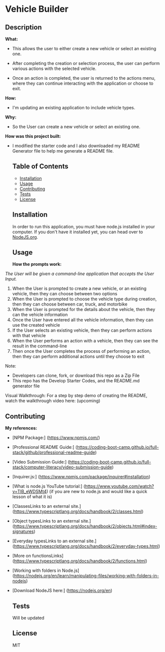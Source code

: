   # Vehicle Builder
  
  ## Description
  **What:**
- This allows the user to either create a new vehicle or select an existing one.

- After completing the creation or selection process, the user can perform various actions with the selected vehicle.

-  Once an action is completed, the user is returned to the actions menu, where they can continue interacting with the application or choose to exit.

**How:**
- I'm updating an existing application to include vehicle types.

**Why:**
- So the User can create a new vehicle or select an existing one.

**How was this project built:**
- I modified the starter code and I also downloaded my README Generator file to help me generate a README file.

  
  ## Table of Contents
  - [Installation](#installation)
  - [Usage](#usage)
  - [Contributing](#contributing)
  - [Tests](#tests)
  - [License](#license)
  
  ## Installation
  In order to run this application, you must have node.js installed in your computer. If you don't have it installed yet, you can head over to [NodeJS.org](https://nodejs.org/en).

  


  
  ## Usage
  **How the prompts work:**

_The User will be given a command-line application that accepts the User Input._

1. When the User is prompted to create a new vehicle, or an existing vehicle, then they can choose between two options
2. When the User is prompted to choose the vehicle type during creation, then they can choose between car, truck, and motorbike
3. When the User is prompted for the details about the vehicle, then they can the vehicle information
4. Once the User have entered all the vehicle information, then they can use the created vehicle
5. If the User selects an existing vehicle, then they can perform actions with that vehicle
6. When the User performs an action with a vehicle, then they can see the result in the command-line
7. Then once the User completes the process of performing an action, then they can perform additional actions until they choose to exit

Note:
- Developers can clone, fork, or download this repo as a Zip File
- This repo has the Develop Starter Codes, and the README.md generator file

Visual Walkthrough: For a step by step demo of creating the README, watch the walkthrough video here: (upcoming)

  
  ## Contributing
  **My references:**

- [NPM Package:] (https://www.npmjs.com/)

- [Professional README Guide:] (https://coding-boot-camp.github.io/full-stack/github/professional-readme-guide)

- [Video Submission Guide:] (https://coding-boot-camp.github.io/full-stack/computer-literacy/video-submission-guide)

- [Inquirer.js:] (https://www.npmjs.com/package/inquirer#installation)

- [What is node.js YouTube tutorial:] (https://www.youtube.com/watch?v=TlB_eWDSMt4) (if you are new to node.js and would like a quick lesson of what it is)

- [ClassesLinks to an external site.] (https://www.typescriptlang.org/docs/handbook/2/classes.html)

- [Object typesLinks to an external site.] (https://www.typescriptlang.org/docs/handbook/2/objects.html#index-signatures)

- [Everyday typesLinks to an external site.] (https://www.typescriptlang.org/docs/handbook/2/everyday-types.html)

- [More on functionsLinks] (https://www.typescriptlang.org/docs/handbook/2/functions.html)

- [Working with folders in Node.js] (https://nodejs.org/en/learn/manipulating-files/working-with-folders-in-nodejs)

- [Download NodeJS here:] (https://nodejs.org/en)
  
  ## Tests
  Will be updated

  
  ## License
  MIT
      
